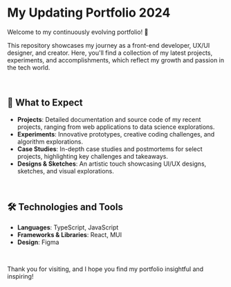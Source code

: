# My Updating Portfolio 2024

Welcome to my continuously evolving portfolio! 🎨

This repository showcases my journey as a front-end developer, UX/UI designer, and creator. Here, you'll find a collection of my latest projects, experiments, and accomplishments, which reflect my growth and passion in the tech world.

<br/>

## 🚀 What to Expect

-   **Projects**: Detailed documentation and source code of my recent projects, ranging from web applications to data science explorations.
-   **Experiments**: Innovative prototypes, creative coding challenges, and algorithm explorations.
-   **Case Studies**: In-depth case studies and postmortems for select projects, highlighting key challenges and takeaways.
-   **Designs & Sketches**: An artistic touch showcasing UI/UX designs, sketches, and visual explorations.

<br/>

## 🛠️ Technologies and Tools

-   **Languages**: TypeScript, JavaScript
-   **Frameworks & Libraries**: React, MUI
-   **Design**: Figma

<br/>

Thank you for visiting, and I hope you find my portfolio insightful and inspiring!
